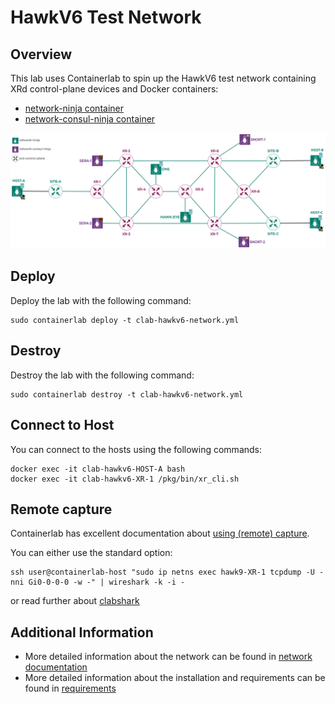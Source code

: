 # HawkV6 Test Network

## Overview

This lab uses Containerlab to spin up the HawkV6 test network containing XRd control-plane devices and Docker containers:
- [network-ninja container](https://github.com/INSRapperswil/network-ninja)
- [network-consul-ninja container](https://github.com/hawkv6/network-consul-ninja)

![HawkV6 Network Overview](docs/images/hawkv6-network-overview.drawio.svg)


## Deploy
Deploy the lab with the following command:
```
sudo containerlab deploy -t clab-hawkv6-network.yml
```

## Destroy
Destroy the lab with the following command:
```
sudo containerlab destroy -t clab-hawkv6-network.yml
```

## Connect to Host
You can connect to the hosts using the following commands:
```
docker exec -it clab-hawkv6-HOST-A bash
docker exec -it clab-hawkv6-XR-1 /pkg/bin/xr_cli.sh
```

## Remote capture
Containerlab has excellent documentation about [using (remote) capture](https://containerlab.dev/manual/wireshark/).

You can either use the standard option:
```
ssh user@containerlab-host "sudo ip netns exec hawk9-XR-1 tcpdump -U -nni Gi0-0-0-0 -w -" | wireshark -k -i -
```

or read further about [clabshark](docs/clabshark.md)

## Additional Information
- More detailed information about the network can be found in [network documentation](docs/network.md)
- More detailed information about the installation and requirements can be found in [requirements](docs/requirements.md)

